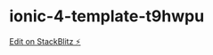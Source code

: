 # ionic-4-template-t9hwpu

[Edit on StackBlitz ⚡️](https://stackblitz.com/edit/ionic-4-template-t9hwpu)